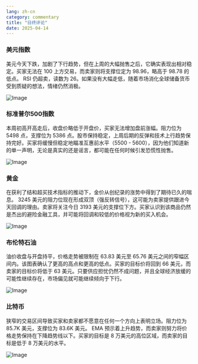 ```yaml
---
lang: zh-cn
category: commentary
title: "日终评论"
date: 2025-04-14
---
```


### 美元指数

美元今天下跌，加剧了下行趋势，但在上周的大幅抛售之后，它确实表现出相对稳定。买家无法在 100 上方交易，而卖家则将支撑位定为 98.96，略高于 98.78 的低点。 RSI 仍超卖，读数为 26。如果没有大幅走低，随着市场消化全球储备货币受到质疑的想法，情绪仍然消极。 

![Image](https://markleighedu.github.io/img/Apr-2025/14-Apr-2025/usdindex.jpg)

### 标准普尔500指数

本周初高开高走后，收盘价略低于开盘价，买家无法增加盘前涨幅。阻力位为 5498 点，支撑位为 5386 点。股市保持稳定，上周后期的反弹和技术上行趋势保持完好。买家将缓慢但稳定地瞄准互惠前水平（5500 - 5600），因为他们知道新的单一声明，无论是真实的还是谣言，都可能在任何时候引发恐慌性抛售。

![Image](https://markleighedu.github.io/img/Apr-2025/14-Apr-2025/sp500.jpg)

### 黄金

在获利了结和超买技术指标的推动下，金价从创纪录的涨势中得到了期待已久的喘息。 3245 美元的阻力位现在形成双顶（强反转信号），这可能为卖家提供跟进今天回调的理由。卖家将关注今日 3193 美元的支撑位下方。买家认识到该商品仍然是杰出的避险金融工具，并可能将回调和较低的价格视为新的买入机会。

![Image](https://markleighedu.github.io/img/Apr-2025/14-Apr-2025/gold.jpg)

### 布伦特石油

油价收盘与开盘持平，价格走势被限制在 63.83 美元至 65.76 美元之间的窄幅区间内。该图表确认了更高的高点和更高的低点。买家的目标价将回到 66 美元，而卖家的目标价将低于 63 美元。只要供应担忧仍然不成问题，并且全球经济放缓的可能性继续存在，市场偏见就可能继续倾向于下行。 

![Image](https://markleighedu.github.io/img/Apr-2025/14-Apr-2025/brentoil.jpg)

### 比特币

狭窄的交易区间导致买家和卖家都不愿意在任何一个方向上表明立场。阻力位为 85.7K 美元，支撑位为 83.6K 美元。 EMA 预示着上升趋势，而卖家则努力将价格走势保持在下降趋势线以下。买家的目标是 8 万美元的高位区域，而卖家的目标是低于 8 万美元的水平。

![Image](https://markleighedu.github.io/img/Apr-2025/14-Apr-2025/bitcoin.jpg)


